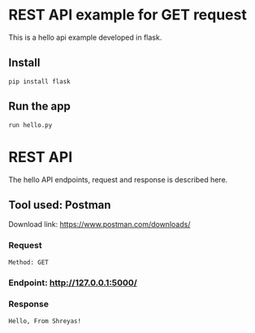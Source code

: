 
# REST API example for GET request

This is a hello api example developed in flask.


## Install

    pip install flask

## Run the app
    run hello.py

# REST API

The hello API endpoints, request and response is described here.

## Tool used: Postman

Download link: https://www.postman.com/downloads/

### Request

`Method: GET`


### Endpoint: http://127.0.0.1:5000/



### Response

    Hello, From Shreyas!


